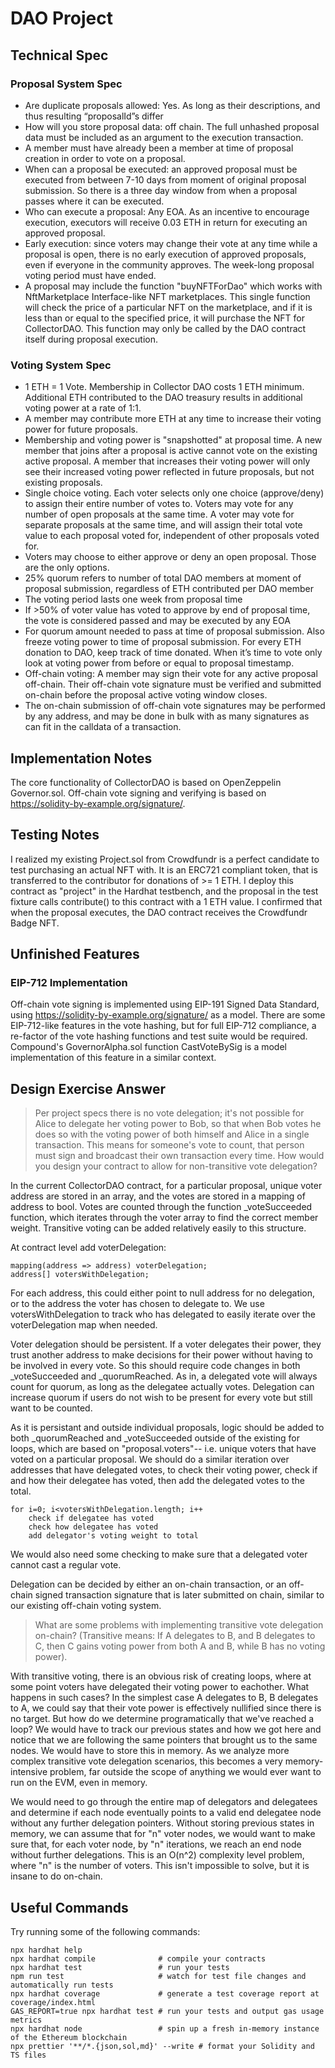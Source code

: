 # DAO Project

## Technical Spec
<!-- Here you should list your DAO specification. You have some flexibility on how you want your DAO's voting system to work and Proposals should be stored, and you need to document that here so that your staff micro-auditor knows what spec to compare your implementation to.  -->

### Proposal System Spec

* Are duplicate proposals allowed: Yes. As long as their descriptions, and thus resulting “proposalId”s differ
* How will you store proposal data: off chain. The full unhashed proposal data must be included as an argument to the execution transaction.
* A member must have already been a member at time of proposal creation in order to vote on a proposal.
* When can a proposal be executed: an approved proposal must be executed from between 7-10 days from moment of original proposal submission. So there is a three day window from when a proposal passes where it can be executed.
* Who can execute a proposal: Any EOA. As an incentive to encourage execution, executors will receive 0.03 ETH in return for executing an approved proposal.
* Early execution: since voters may change their vote at any time while a proposal is open, there is no early execution of approved proposals, even if everyone in the community approves. The week-long proposal voting period must have ended.
* A proposal may include the function "buyNFTForDao" which works with NftMarketplace Interface-like NFT marketplaces. This single function will check the price of a particular NFT on the marketplace, and if it is less than or equal to the specified price, it will purchase the NFT for CollectorDAO. This function may only be called by the DAO contract itself during proposal execution.

### Voting System Spec

* 1 ETH = 1 Vote. Membership in Collector DAO costs 1 ETH minimum. Additional ETH contributed to the DAO treasury results in additional voting power at a rate of 1:1. 
* A member may contribute more ETH at any time to increase their voting power for future proposals.
* Membership and voting power is "snapshotted" at proposal time. A new member that joins after a proposal is active cannot vote on the existing active proposal. A member that increases their voting power will only see their increased voting power reflected in future proposals, but not existing proposals. 
* Single choice voting. Each voter selects only one choice (approve/deny) to assign their entire number of votes to. Voters may vote for any number of open proposals at the same time. A voter may vote for separate proposals at the same time, and will assign their total vote value to each proposal voted for, independent of other proposals voted for. 
* Voters may choose to either approve or deny an open proposal. Those are the only options. 
* 25% quorum refers to number of total DAO members at moment of proposal submission, regardless of ETH contributed per DAO member
* The voting period lasts one week from proposal time
* If >50% of voter value has voted to approve by end of proposal time, the vote is considered passed and may be executed by any EOA
* For quorum amount needed to pass at time of proposal submission. Also freeze voting power to time of proposal submission. For every ETH donation to DAO, keep track of time donated. When it’s time to vote only look at voting power from before or equal to proposal timestamp. 
* Off-chain voting: A member may sign their vote for any active proposal off-chain. Their off-chain vote signature must be verified and submitted on-chain before the proposal active voting window closes. 
* The on-chain submission of off-chain vote signatures may be performed by any address, and may be done in bulk with as many signatures as can fit in the calldata of a transaction. 

## Implementation Notes

The core functionality of CollectorDAO is based on OpenZeppelin Governor.sol. Off-chain vote signing and verifying is based on https://solidity-by-example.org/signature/.

## Testing Notes

I realized my existing Project.sol from Crowdfundr is a perfect candidate to test purchasing an actual NFT with. It is an ERC721 compliant token, that is transferred to the contributor for donations of >= 1 ETH. I deploy this contract as "project" in the Hardhat testbench, and the proposal in the test fixture calls contribute() to this contract with a 1 ETH value. I confirmed that when the proposal executes, the DAO contract receives the Crowdfundr Badge NFT.  

## Unfinished Features

### EIP-712 Implementation

Off-chain vote signing is implemented using EIP-191 Signed Data Standard, using https://solidity-by-example.org/signature/ as a model. There are some EIP-712-like features in the vote hashing, but for full EIP-712 compliance, a re-factor of the vote hashing functions and test suite would be required. Compound's GovernorAlpha.sol function CastVoteBySig is a model implementation of this feature in a similar context. 

## Design Exercise Answer

<!-- Answer the Design Exercise. -->
<!-- In your answer: (1) Consider the tradeoffs of your design, and (2) provide some pseudocode, or a diagram, to illustrate how one would get started. -->
> Per project specs there is no vote delegation; it's not possible for Alice to delegate her voting power to Bob, so that when Bob votes he does so with the voting power of both himself and Alice in a single transaction. This means for someone's vote to count, that person must sign and broadcast their own transaction every time. How would you design your contract to allow for non-transitive vote delegation?

In the current CollectorDAO contract, for a particular proposal, unique voter address are stored in an array, and the votes are stored in a mapping of address to bool. Votes are counted through the function _voteSucceeded function, which iterates through the voter array to find the correct member weight. Transitive voting can be added relatively easily to this structure. 

At contract level add voterDelegation:

```solidity
mapping(address => address) voterDelegation;
address[] votersWithDelegation;
```

For each address, this could either point to null address for no delegation, or to the address the voter has chosen to delegate to. We use votersWithDelegation to track who has delegated to easily iterate over the voterDelegation map when needed. 

Voter delegation should be persistent. If a voter delegates their power, they trust another address to make decisions for their power without having to be involved in every vote. So this should require code changes in both _voteSucceeded and _quorumReached. As in, a delegated vote will always count for quorum, as long as the delegatee actually votes. Delegation can increase quorum if users do not wish to be present for every vote but still want to be counted. 

As it is persistant and outside individual proposals, logic should be added to both _quorumReached and _voteSucceeded outside of the existing for loops, which are based on "proposal.voters"-- i.e. unique voters that have voted on a particular proposal. We should do a similar iteration over addresses that have delegated votes, to check their voting power, check if and how their delegatee has voted, then add the delegated votes to the total.  

```
for i=0; i<votersWithDelegation.length; i++
	check if delegatee has voted
	check how delegatee has voted
	add delegator's voting weight to total
```

We would also need some checking to make sure that a delegated voter cannot cast a regular vote.

Delegation can be decided by either an on-chain transaction, or an off-chain signed transaction signature that is later submitted on chain, similar to our existing off-chain voting system. 

> What are some problems with implementing transitive vote delegation on-chain? (Transitive means: If A delegates to B, and B delegates to C, then C gains voting power from both A and B, while B has no voting power).

With transitive voting, there is an obvious risk of creating loops, where at some point voters have delegated their voting power to eachother. What happens in such cases? In the simplest case A delegates to B, B delegates to A, we could say that their vote power is effectively nullified since there is no target. But how do we determine programatically that we've reached a loop? We would have to track our previous states and how we got here and notice that we are following the same pointers that brought us to the same nodes. We would have to store this in memory. As we analyze more complex transitive vote delegation scenarios, this becomes a very memory-intensive problem, far outside the scope of anything we would ever want to run on the EVM, even in memory. 

We would need to go through the entire map of delegators and delegatees and determine if each node eventually points to a valid end delegatee node without any further delegation pointers. Without storing previous states in memory, we can assume that for "n" voter nodes, we would want to make sure that, for each voter node, by "n" iterations, we reach an end node without further delegations. This is an O(n^2) complexity level problem, where "n" is the number of voters. This isn't impossible to solve, but it is insane to do on-chain. 

## Useful Commands

Try running some of the following commands:

```shell
npx hardhat help
npx hardhat compile              # compile your contracts
npx hardhat test                 # run your tests
npm run test                     # watch for test file changes and automatically run tests
npx hardhat coverage             # generate a test coverage report at coverage/index.html
GAS_REPORT=true npx hardhat test # run your tests and output gas usage metrics
npx hardhat node                 # spin up a fresh in-memory instance of the Ethereum blockchain
npx prettier '**/*.{json,sol,md}' --write # format your Solidity and TS files
```
